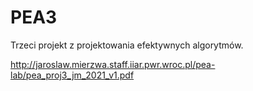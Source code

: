 # PEA3
Trzeci projekt z projektowania efektywnych algorytmów.

http://jaroslaw.mierzwa.staff.iiar.pwr.wroc.pl/pea-lab/pea_proj3_jm_2021_v1.pdf
